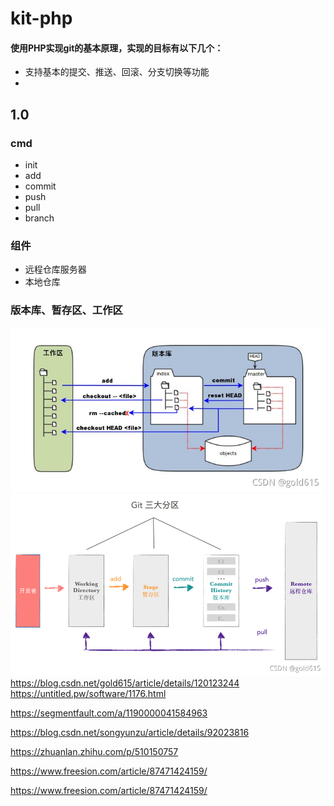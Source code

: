 # kit-php
#### 使用PHP实现git的基本原理，实现的目标有以下几个：
* 支持基本的提交、推送、回滚、分支切换等功能
* 


## 1.0
### cmd
<ul>
<li>init</li>
<li>add</li>
<li>commit</li>
<li>push</li>
<li>pull</li>
<li>branch</li>
</ul>

### 组件
<ul>
<li>远程仓库服务器</li>
<li>本地仓库</li>
</ul>

### 版本库、暂存区、工作区
![img.png](doc/img_1.png)
![img.png](doc/img1.png)
https://blog.csdn.net/gold615/article/details/120123244
https://untitled.pw/software/1176.html

https://segmentfault.com/a/1190000041584963

https://blog.csdn.net/songyunzu/article/details/92023816

https://zhuanlan.zhihu.com/p/510150757

https://www.freesion.com/article/87471424159/

https://www.freesion.com/article/87471424159/
